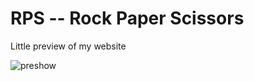 # RPS -- Rock Paper Scissors

Little preview of my website

![preshow](https://user-images.githubusercontent.com/29773737/27926115-8d9bd3f8-6287-11e7-9571-1a719f2959cb.png)
